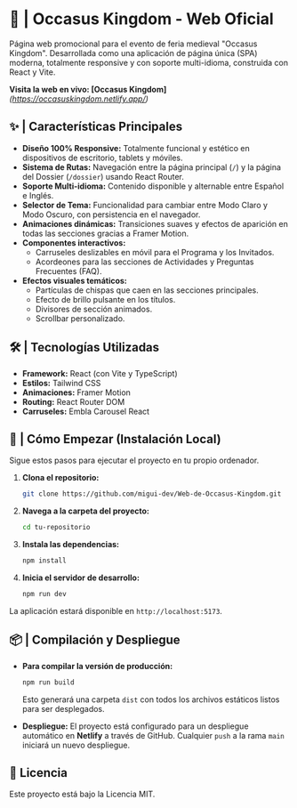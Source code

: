 # 🏰 | Occasus Kingdom - Web Oficial
Página web promocional para el evento de feria medieval "Occasus Kingdom". Desarrollada como una aplicación de página única (SPA) moderna, totalmente responsive y con soporte multi-idioma, construida con React y Vite.

**Visita la web en vivo: [Occasus Kingdom]** *(https://occasuskingdom.netlify.app/)*

## ✨ | Características Principales
-   **Diseño 100% Responsive:** Totalmente funcional y estético en dispositivos de escritorio, tablets y móviles.
-   **Sistema de Rutas:** Navegación entre la página principal (`/`) y la página del Dossier (`/dossier`) usando React Router.
-   **Soporte Multi-idioma:** Contenido disponible y alternable entre Español e Inglés.
-   **Selector de Tema:** Funcionalidad para cambiar entre Modo Claro y Modo Oscuro, con persistencia en el navegador.
-   **Animaciones dinámicas:** Transiciones suaves y efectos de aparición en todas las secciones gracias a Framer Motion.
-   **Componentes interactivos:**
    -   Carruseles deslizables en móvil para el Programa y los Invitados.
    -   Acordeones para las secciones de Actividades y Preguntas Frecuentes (FAQ).
-   **Efectos visuales temáticos:**
    -   Partículas de chispas que caen en las secciones principales.
    -   Efecto de brillo pulsante en los títulos.
    -   Divisores de sección animados.
    -   Scrollbar personalizado.

## 🛠️ | Tecnologías Utilizadas
-   **Framework:** React (con Vite y TypeScript)
-   **Estilos:** Tailwind CSS
-   **Animaciones:** Framer Motion
-   **Routing:** React Router DOM
-   **Carruseles:** Embla Carousel React

## 🚀 | Cómo Empezar (Instalación Local)
Sigue estos pasos para ejecutar el proyecto en tu propio ordenador.

1.  **Clona el repositorio:**
    ```bash
    git clone https://github.com/migui-dev/Web-de-Occasus-Kingdom.git
    ```

2.  **Navega a la carpeta del proyecto:**
    ```bash
    cd tu-repositorio
    ```

3.  **Instala las dependencias:**
    ```bash
    npm install
    ```

4.  **Inicia el servidor de desarrollo:**
    ```bash
    npm run dev
    ```

La aplicación estará disponible en `http://localhost:5173`.

## 📦 | Compilación y Despliegue

-   **Para compilar la versión de producción:**
    ```bash
    npm run build
    ```
    Esto generará una carpeta `dist` con todos los archivos estáticos listos para ser desplegados.

-   **Despliegue:**
    El proyecto está configurado para un despliegue automático en **Netlify** a través de GitHub. Cualquier `push` a la rama `main` iniciará un nuevo despliegue.

## 📄 Licencia

Este proyecto está bajo la Licencia MIT.
